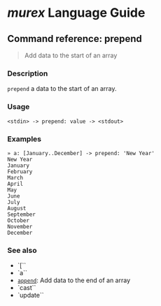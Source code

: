# _murex_ Language Guide

## Command reference: prepend

> Add data to the start of an array

### Description

`prepend` a data to the start of an array.

### Usage

    <stdin> -> prepend: value -> <stdout>

### Examples

    » a: [January..December] -> prepend: 'New Year'
    New Year
    January
    February
    March
    April
    May
    June
    July
    August
    September
    October
    November
    December

### See also

* `[``
* `a``
* [`append`](append.md): Add data to the end of an array
* `cast``
* `update``
